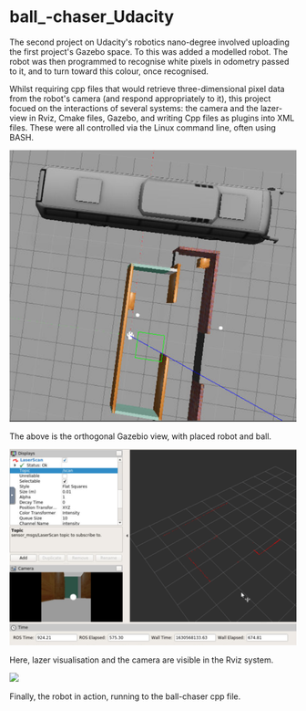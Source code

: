 # ball_-chaser_Udacity
The second project on Udacity's robotics nano-degree involved uploading the first project's Gazebo space. To this was added a modelled robot. The robot was then programmed to recognise white pixels in odometry passed to it, and to turn toward this colour, once recognised.

Whilst requiring cpp files that would retrieve three-dimensional pixel data from the robot's camera (and respond appropriately to it), this project focued on the interactions of several systems: the camera and the lazer-view in Rviz, Cmake files, Gazebo, and writing Cpp files as plugins into XML files. These were all controlled via the Linux command line, often using BASH.

![](robotics%20images/gazebo%20with%20robot.PNG)

The above is the orthogonal Gazebio view, with placed robot and ball. 

![](robotics%20images/robot%20visualisation%20with%20camera%20and%20laser-scan.PNG)

Here, lazer visualisation and the camera are visible in the Rviz system.

![](robotics%20images/ball%20chaser%20robotics.gif)

Finally, the robot in action, running to the ball-chaser cpp file.
